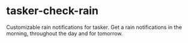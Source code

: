 # tasker-check-rain
Customizable rain notifications for tasker. Get a rain notifications in the morning, throughout the day and for tomorrow.
